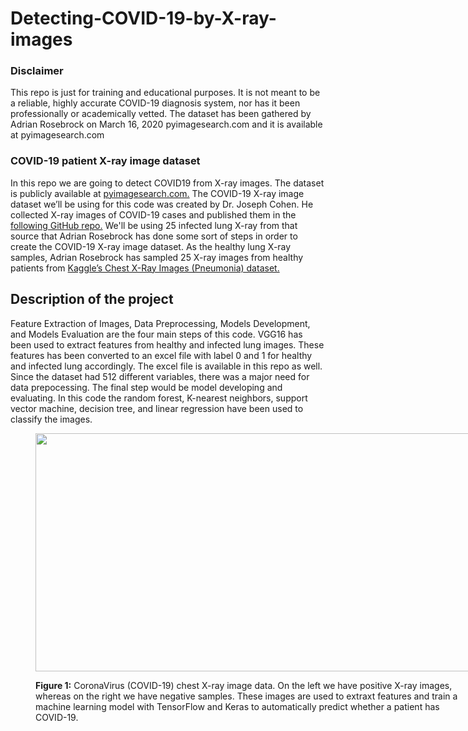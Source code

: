 # Detecting-COVID-19-by-X-ray-images

<h3>Disclaimer</h3>
</strong></p>This repo is just for training and educational purposes. It is not meant to be a reliable, highly accurate COVID-19 diagnosis system, nor has it been professionally or academically vetted. The dataset has been gathered by Adrian Rosebrock on March 16, 2020 pyimagesearch.com and it is available at pyimagesearch.com</strong></p>

<h3>COVID-19 patient X-ray image dataset</h3>

</strong></p>In this repo we are going to detect COVID19 from X-ray images. The dataset is publicly available at <a href="https://pyimagesearch.com/2020/03/16/detecting-covid-19-in-x-ray-images-with-keras-tensorflow-and-deep-learning/" target="_blank" rel="noopener noreferrer">pyimagesearch.com.</a> The COVID-19 X-ray image dataset we’ll be using for this code was created by Dr. Joseph Cohen. He collected X-ray images of COVID-19 cases and published them in the <a href="https://github.com/ieee8023/covid-chestxray-dataset/" target="_blank" rel="noopener noreferrer">following GitHub repo.</a> We'll be using 25 infected lung X-ray from that source that Adrian Rosebrock has done some sort of steps in order to create the COVID-19 X-ray image dataset. As the healthy lung X-ray samples, Adrian Rosebrock has sampled 25 X-ray images from healthy patients from <a href="https://www.kaggle.com/datasets/paultimothymooney/chest-xray-pneumonia/" target="_blank" rel="noopener noreferrer">Kaggle’s Chest X-Ray Images (Pneumonia) dataset.</a></p>

<h2>Description of the project</h2>

</strong></p> Feature Extraction of Images, Data Preprocessing, Models Development, and Models Evaluation are the four main steps of this code. VGG16 has been used to extract features from healthy and infected lung images. These features has been converted to an excel file with label 0 and 1 for healthy and infected lung accordingly. The excel file is available in this repo as well. Since the dataset had 512 different variables, there was a major need for data prepocessing. The final step would be model developing and evaluating. In this code the random forest, K-nearest neighbors, support vector machine, decision tree, and linear regression have been used to classify the images. </strong></p> 
</strong></p> 
</strong></p> 
<figure id="attachment_14049" aria-describedby="caption-attachment-14049" style="width: 700px" class="wp-caption aligncenter"><a href="https://pyimagesearch.com/wp-content/uploads/2020/03/covid19_keras_dataset.png"><img class="size-full wp-image-14049" src="https://929687.smushcdn.com/2633864/wp-content/uploads/2020/03/covid19_keras_dataset.png?lossy=1&strip=1&webp=1" alt="" width="700" height="381" srcset="https://929687.smushcdn.com/2633864/wp-content/uploads/2020/03/covid19_keras_dataset.png?size=126x69&amp;lossy=1&amp;strip=1&amp;webp=1 126w, https://929687.smushcdn.com/2633864/wp-content/uploads/2020/03/covid19_keras_dataset-300x163.png?lossy=1&amp;strip=1&amp;webp=1 300w, https://929687.smushcdn.com/2633864/wp-content/uploads/2020/03/covid19_keras_dataset.png?size=378x206&amp;lossy=1&amp;strip=1&amp;webp=1 378w, https://929687.smushcdn.com/2633864/wp-content/uploads/2020/03/covid19_keras_dataset.png?size=504x274&amp;lossy=1&amp;strip=1&amp;webp=1 504w, https://929687.smushcdn.com/2633864/wp-content/uploads/2020/03/covid19_keras_dataset.png?size=630x343&amp;lossy=1&amp;strip=1&amp;webp=1 630w, https://929687.smushcdn.com/2633864/wp-content/uploads/2020/03/covid19_keras_dataset.png?lossy=1&amp;strip=1&amp;webp=1 700w" sizes="(max-width: 630px) 100vw, 630px" /></noscript></a><figcaption id="caption-attachment-14049" class="wp-caption-text"><strong></p>Figure 1:</strong> CoronaVirus (COVID-19) chest X-ray image data. On the left we have positive X-ray images, whereas on the right we have negative samples. These images are used to extraxt features and train a machine learning model with TensorFlow and Keras to automatically predict whether a patient has COVID-19.</figcaption></figure>


  
  
  
  






